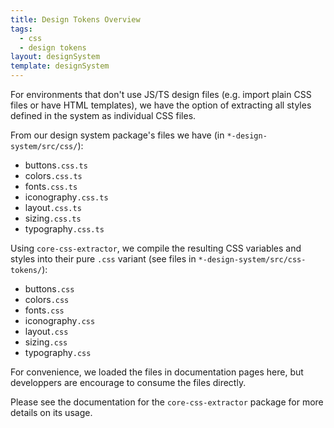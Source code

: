 ```yaml
---
title: Design Tokens Overview
tags:
  - css
  - design tokens
layout: designSystem
template: designSystem
---
```


<!-- CODE IMPORTS -->

<!-- prettier-ignore -->
<!-- END CODE IMPORTS -->

<DocHeader props={props}/>

For environments that don't use JS/TS design files (e.g. import plain CSS files
or have HTML templates), we have the option of extracting all styles defined in
the system as individual CSS files.

From our design system package's files we have (in `*-design-system/src/css/`):

- buttons`.css.ts`
- colors`.css.ts`
- fonts`.css.ts`
- iconography`.css.ts`
- layout`.css.ts`
- sizing`.css.ts`
- typography`.css.ts`

Using `core-css-extractor`, we compile the resulting CSS variables and styles
into their pure `.css` variant (see files in `*-design-system/src/css-tokens/`):

- buttons`.css`
- colors`.css`
- fonts`.css`
- iconography`.css`
- layout`.css`
- sizing`.css`
- typography`.css`

For convenience, we loaded the files in documentation pages here, but
developpers are encourage to consume the files directly.

Please see the documentation for the `core-css-extractor` package for more
details on its usage.

